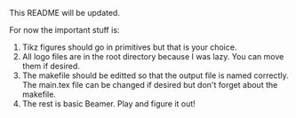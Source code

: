 This README will be updated.

For now the important stuff is:

1. Tikz figures should go in primitives but that is your choice.
2. All logo files are in the root directory because I was lazy. You can move them if desired.
3. The makefile should be editted so that the output file is named correctly.
The main.tex file can be changed if desired but don't forget about the makefile.
4. The rest is basic Beamer. Play and figure it out!
